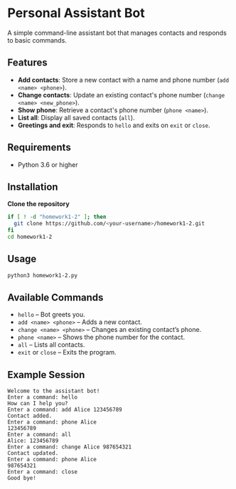 # Personal Assistant Bot

A simple command-line assistant bot that manages contacts and responds to basic commands.

## Features

- **Add contacts**: Store a new contact with a name and phone number (`add <name> <phone>`).
- **Change contacts**: Update an existing contact's phone number (`change <name> <new_phone>`).
- **Show phone**: Retrieve a contact's phone number (`phone <name>`).
- **List all**: Display all saved contacts (`all`).
- **Greetings and exit**: Responds to `hello` and exits on `exit` or `close`.

## Requirements

- Python 3.6 or higher

## Installation

**Clone the repository**

```bash
if [ ! -d "homework1-2" ]; then
  git clone https://github.com/<your-username>/homework1-2.git
fi
cd homework1-2
```

## Usage

```bash
python3 homework1-2.py
```

## Available Commands

- `hello` – Bot greets you.
- `add <name> <phone>` – Adds a new contact.
- `change <name> <phone>` – Changes an existing contact’s phone.
- `phone <name>` – Shows the phone number for the contact.
- `all` – Lists all contacts.
- `exit` or `close` – Exits the program.

## Example Session

```
Welcome to the assistant bot!
Enter a command: hello
How can I help you?
Enter a command: add Alice 123456789
Contact added.
Enter a command: phone Alice
123456789
Enter a command: all
Alice: 123456789
Enter a command: change Alice 987654321
Contact updated.
Enter a command: phone Alice
987654321
Enter a command: close
Good bye!
```
